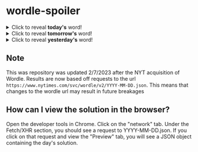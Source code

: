 # wordle-spoiler

<details>
  <summary>Click to reveal <b>today's</b> word!</summary>
  <br>
  <b> crisp </b>
</details>

<details>
  <summary>Click to reveal <b>tomorrow's</b> word!</summary>
  <br>
  <b> sunny </b>
</details>

<details>
  <summary>Click to reveal <b>yesterday's</b> word!</summary>
  <br>
  <b> crepe </b>
</details>

## Note
This was repository was updated 2/7/2023 after the NYT acquisition of Wordle. Results are now based off requests to the url `https://www.nytimes.com/svc/wordle/v2/YYYY-MM-DD.json`. This means that changes to the wordle url may result in future breakages

## How can I view the solution in the browser?
Open the developer tools in Chrome. Click on the "network" tab. Under the Fetch/XHR section, you should see a request to YYYY-MM-DD.json. If you click on that request and view the "Preview" tab, you will see a JSON object containing the day's solution.
